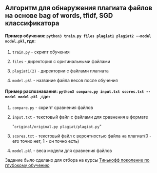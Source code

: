 ## Алгоритм для обнаружения плагиата файлов на основе bag of words, tfidf, SGD классификатора

#### Пример обучения: `python3 train.py files plagiat1 plagiat2 --model model.pkl`, где:

1. `train.py` - скрипт обучения

2. `files` - директория с оригинальными файлами

3. `plagiat1(2)` - директории с файлами плагиата

4. `model.pkl` - название файла весов после обучения



#### Пример распознавания: `python3 compare.py input.txt scores.txt --model model.pkl `,где:

1. `compare.py` - скрипт сравнения файлов

2. `input.txt` - текстовый файл с файлами для сравнения в формате 

   "`original/original.py plagiat/plagiat.py`"

3. `scores.txt` - текстовый файл с вероятностью файла на плагиат(0 - его точно нет, 1 - он точно есть)

4. `model.pkl` - веса модели для сравнения файлов




Задание было сделано для отбора на курсы <ins>Тинькофф поколение по глубокому обучению</ins>





